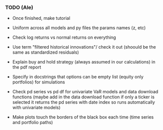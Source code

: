 ### TODO (Ale)

- Once finished, make tutorial

- Uniform across all models and py files the params names (z, etc)

- Check log returns vs normal returns on everything

- Use term "filtered historical innovations"/ check it out (shoould be the same as standardized residuals)

- Explain buy and hold strategy (always assumed in our calculations) in the pdf report

- Specify in docstrings that options can be empty list (equity only portfolios) for simulations

- Check pd series vs pd df for univariate VaR models and data download functions (maybe add in the data download function if only a ticker is selected it returns the pd series with date index so runs automatically with univariate models)

- Make plots touch the borders of the black box each time (time series and portfolio paths)